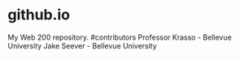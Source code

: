 # github.io
My Web 200 repository. 
#contributors 
Professor Krasso - Bellevue University 
Jake Seever - Bellevue University